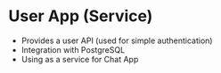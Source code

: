 # User App (Service)
- Provides a user API (used for simple authentication)
- Integration with PostgreSQL
- Using as a service for Chat App
